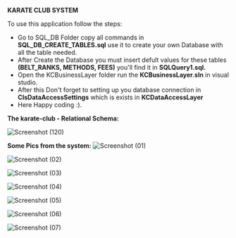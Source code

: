 **KARATE CLUB SYSTEM**

To use this application follow the steps:
- Go to SQL_DB Folder copy all commands in **SQL_DB_CREATE_TABLES.sql** use it to create your own Database with all the table needed.
- After Create the Database you must insert defult values for these tables **(BELT_RANKS, METHODS, FEES)** you'll find it in **SQLQuery1.sql.**
- Open the KCBusinessLayer folder run the **KCBusinessLayer.sln** in visual studio.
- After this Don't forget to setting up you database connection in **ClsDataAccessSettings** which is exists in **KCDataAccessLayer**
- Here Happy coding :).

**The karate-club - Relational Schema:**

![Screenshot (120)](https://github.com/MorrshidKhalid/Karate-Club-System/assets/115463057/623ef574-46dd-438f-931a-f2ee58e0bba5)



**Some Pics from the system:**
![Screenshot (01)](https://github.com/MorrshidKhalid/Karate-Club-System/assets/115463057/267855bc-2b06-44b5-80a0-fe6fbb43c662)


![Screenshot (02)](https://github.com/MorrshidKhalid/Karate-Club-System/assets/115463057/6838fce8-8b5f-4c74-a40a-d40ab26c262c)


![Screenshot (03)](https://github.com/MorrshidKhalid/Karate-Club-System/assets/115463057/6bc9f41c-86fd-4cc0-914c-308cb2c064fa)


![Screenshot (04)](https://github.com/MorrshidKhalid/Karate-Club-System/assets/115463057/0434ada9-d965-4d85-9f29-9653aa8f024d)


![Screenshot (05)](https://github.com/MorrshidKhalid/Karate-Club-System/assets/115463057/02ce0753-e21d-483a-a87a-825822e8c94f)


![Screenshot (06)](https://github.com/MorrshidKhalid/Karate-Club-System/assets/115463057/6329146f-42d4-4b0a-9956-f958cdf9146b)


![Screenshot (07)](https://github.com/MorrshidKhalid/Karate-Club-System/assets/115463057/9cf86508-eff2-4d04-80ae-e9946f2c0652)


